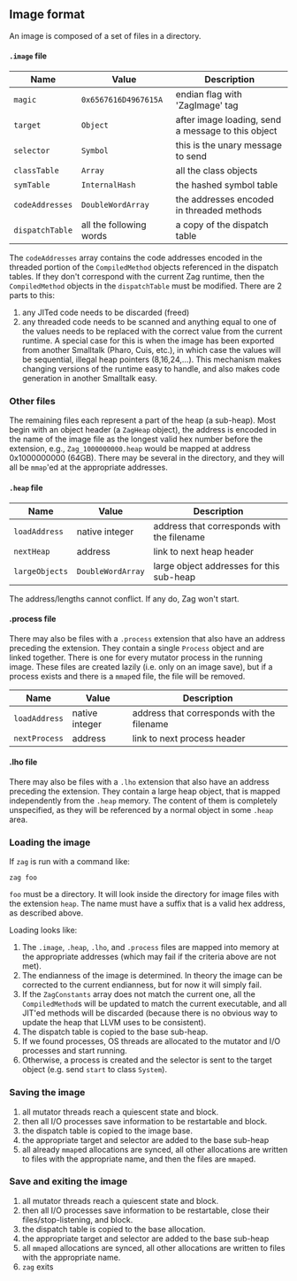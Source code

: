 ## Image format
An image is composed of a set of files in a directory. 

#### `.image` file

| Name            | Value                   | Description                                        |
| --------------- | ----------------------- | -------------------------------------------------- |
| `magic`         | `0x6567616D4967615A`    | endian flag with 'ZagImage' tag                    |
| `target`        | `Object`                | after image loading, send a message to this object |
| `selector`      | `Symbol`                | this is the unary message to send                  |
| `classTable`    | `Array`                 | all the class objects                              |
| `symTable`      | `InternalHash`          | the hashed symbol table                            |
| `codeAddresses` | `DoubleWordArray`       | the addresses encoded in threaded methods          |
| `dispatchTable` | all the following words | a copy of the dispatch table                       |
The `codeAddresses` array contains the code addresses encoded in the threaded portion of the `CompiledMethod` objects referenced in the dispatch tables. If they don't correspond with the current Zag runtime, then the `CompiledMethod` objects in the `dispatchTable` must be modified. There are 2 parts to this:
1. any JITed code needs to be discarded (freed)
2. any threaded code needs to be scanned and anything equal to one of the values needs to be replaced with the correct value from the current runtime.
A special case for this is when the image has been exported from another Smalltalk (Pharo, Cuis, etc.), in which case the values will be sequential, illegal heap pointers (8,16,24,...).
This mechanism makes changing versions of the runtime easy to handle, and also makes code generation in another Smalltalk easy.
### Other files
The remaining files each represent a part of the heap (a sub-heap). Most begin with an object header (a `ZagHeap` object), the address is encoded in the name of the image file as the longest valid hex number before the extension, e.g., `Zag_1000000000.heap` would be mapped at address 0x1000000000 (64GB). There may be several in the directory, and they will all be `mmap`'ed at the appropriate addresses.
#### `.heap` file

| Name           | Value             | Description                                |
| -------------- | ----------------- | ------------------------------------------ |
| `loadAddress`  | native integer    | address that corresponds with the filename |
| `nextHeap`     | address           | link to next heap header                   |
| `largeObjects` | `DoubleWordArray` | large object addresses for this sub-heap   |
The address/lengths cannot conflict. If any do, Zag won't start.
#### .process file
There may also be files with a `.process` extension that also have an address preceding the extension. They contain a single `Process` object and are linked together. There is one for every mutator process in the running image. These files are created lazily (i.e. only on an image save), but if a process exists and there is a `mmap`ed file, the file will be removed.

| Name          | Value          | Description                                |
| ------------- | -------------- | ------------------------------------------ |
| `loadAddress` | native integer | address that corresponds with the filename |
| `nextProcess` | address        | link to next process header                |
#### .lho file
There may also be files with a `.lho` extension that also have an address preceding the extension. They contain a large heap object, that is mapped independently from the `.heap` memory. The content of them is completely unspecified, as they will be referenced by a normal object in some `.heap` area.
### Loading the image
If `zag` is run with a command like:
```
zag foo
```
`foo` must be a directory. It will look inside the directory for image files with the extension `heap`. The name must have a suffix that is a valid hex address, as described above.

Loading looks like:
1. The `.image`, `.heap`, `.lho`, and `.process` files are mapped into memory at the appropriate addresses (which may fail if the criteria above are not met).
2. The endianness of the image is determined. In theory the image can be corrected to the current endianness, but for now it will simply fail.
3. If the `ZagConstants` array does not match the current one, all the `CompiledMethod`s will be updated to match the current executable, and all JIT'ed methods will be discarded (because there is no obvious way to update the heap that LLVM uses to be consistent).
4. The dispatch table is copied to the base sub-heap.
5. If we found processes, OS threads are allocated to the mutator and I/O processes and start running.
6. Otherwise, a process is created and the selector is sent to the target object (e.g. send `start` to class `System`).

### Saving the image
1. all mutator threads reach a quiescent state and block.
2. then all I/O processes save information to be restartable and block.
3. the dispatch table is copied to the image base.
4. the appropriate target and selector are added to the base sub-heap
5. all already `mmap`ed allocations are synced, all other allocations are written to files with the appropriate name, and then the files are `mmap`ed.

### Save and exiting the image
1. all mutator threads reach a quiescent state and block.
2. then all I/O processes save information to be restartable, close their files/stop-listening, and block.
3. the dispatch table is copied to the base allocation.
4. the appropriate target and selector are added to the base sub-heap
5. all `mmap`ed allocations are synced, all other allocations are written to files with the appropriate name.
6. `zag` exits

